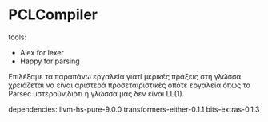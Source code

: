 # PCLCompiler

tools:
* Alex for lexer
* Happy for parsing

Επιλέξαμε τα παραπάνω εργαλεία γιατί μερικές πράξεις στη γλώσσα χρειάζεται να είναι αριστερά προσεταιριστικές οπότε εργαλεία όπως το Parsec υστερούν,διότι η γλώσσα μας δεν είναι LL(1).

dependencies: llvm-hs-pure-9.0.0 transformers-either-0.1.1 bits-extras-0.1.3   
